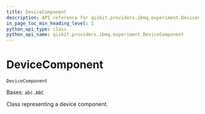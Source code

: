 ```yaml
---
title: DeviceComponent
description: API reference for qiskit.providers.ibmq.experiment.DeviceComponent
in_page_toc_min_heading_level: 1
python_api_type: class
python_api_name: qiskit.providers.ibmq.experiment.DeviceComponent
---
```


# DeviceComponent

<span id="qiskit.providers.ibmq.experiment.DeviceComponent" />

`DeviceComponent`

Bases: `abc.ABC`

Class representing a device component.

